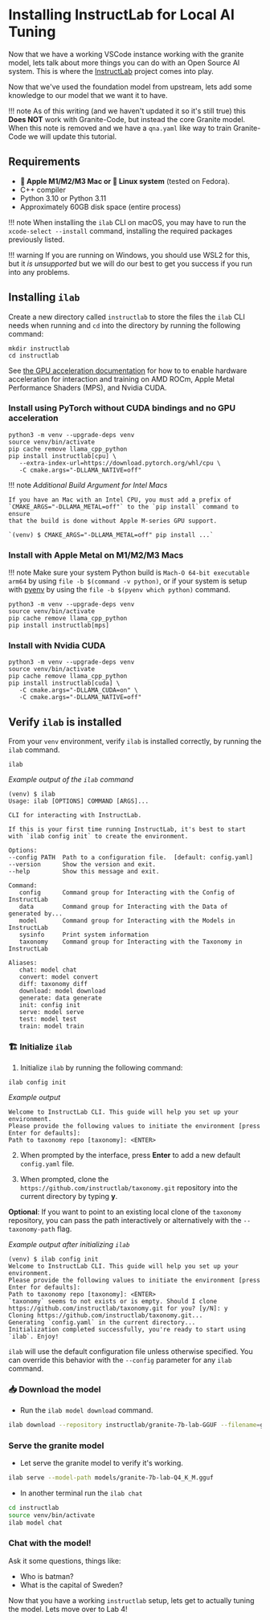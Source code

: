 # Installing InstructLab for Local AI Tuning

Now that we have a working VSCode instance working with the granite model, lets talk about more
things you can do with an Open Source AI system. This is where the [InstructLab](https://instructlab.ai/)
project comes into play.

Now that we've used the foundation model from upstream, lets add some knowledge to our model that we want
it to have.

!!! note
    As of this writing (and we haven't updated it so it's still true) this **Does NOT** work with Granite-Code,
    but instead the core Granite model. When this note is removed and we have a `qna.yaml` like way to train
    Granite-Code we will update this tutorial.


## Requirements

- **🍎 Apple M1/M2/M3 Mac or 🐧 Linux system** (tested on Fedora).
- C++ compiler
- Python 3.10 or Python 3.11
- Approximately 60GB disk space (entire process)

!!! note
    When installing the `ilab` CLI on macOS, you may have to run the `xcode-select --install` command, installing the required packages previously listed.

!!! warning
    If you are running on Windows, you should use WSL2 for this, but it _is unsupported_ but we will do our best to get you success if you run into any problems.

## Installing `ilab`

Create a new directory called `instructlab` to store the files the `ilab` CLI needs when running and `cd` into the directory by running the following command:

```shell
mkdir instructlab
cd instructlab
```

See [the GPU acceleration documentation](https://github.com/instructlab/instructlab/blob/main/docs/gpu-acceleration.md) for how to
to enable hardware acceleration for interaction and training on AMD ROCm,
Apple Metal Performance Shaders (MPS), and Nvidia CUDA.

### Install using PyTorch without CUDA bindings and no GPU acceleration

```shell
python3 -m venv --upgrade-deps venv
source venv/bin/activate
pip cache remove llama_cpp_python
pip install instructlab[cpu] \
   --extra-index-url=https://download.pytorch.org/whl/cpu \
   -C cmake.args="-DLLAMA_NATIVE=off"
```

!!! note
    *Additional Build Argument for Intel Macs*

    If you have an Mac with an Intel CPU, you must add a prefix of
    `CMAKE_ARGS="-DLLAMA_METAL=off"` to the `pip install` command to ensure
    that the build is done without Apple M-series GPU support.

    `(venv) $ CMAKE_ARGS="-DLLAMA_METAL=off" pip install ...`

### Install with Apple Metal on M1/M2/M3 Macs

!!! note
    Make sure your system Python build is `Mach-O 64-bit executable arm64` by using `file -b $(command -v python)`,
    or if your system is setup with [pyenv](https://github.com/pyenv/pyenv) by using the `file -b $(pyenv which python)` command.

```shell
python3 -m venv --upgrade-deps venv
source venv/bin/activate
pip cache remove llama_cpp_python
pip install instructlab[mps]
```

### Install with Nvidia CUDA

```shell
python3 -m venv --upgrade-deps venv
source venv/bin/activate
pip cache remove llama_cpp_python
pip install instructlab[cuda] \
   -C cmake.args="-DLLAMA_CUDA=on" \
   -C cmake.args="-DLLAMA_NATIVE=off"
```

## Verify `ilab` is installed

From your `venv` environment, verify `ilab` is installed correctly, by running the `ilab` command.

```shell
ilab
```

*Example output of the `ilab` command*

```shell
(venv) $ ilab
Usage: ilab [OPTIONS] COMMAND [ARGS]...

CLI for interacting with InstructLab.

If this is your first time running InstructLab, it's best to start with `ilab config init` to create the environment.

Options:
--config PATH  Path to a configuration file.  [default: config.yaml]
--version      Show the version and exit.
--help         Show this message and exit.

Command:
   config      Command group for Interacting with the Config of InstructLab
   data        Command group for Interacting with the Data of generated by...
   model       Command group for Interacting with the Models in InstructLab
   sysinfo     Print system information
   taxonomy    Command group for Interacting with the Taxonomy in InstructLab

Aliases:
   chat: model chat
   convert: model convert
   diff: taxonomy diff
   download: model download
   generate: data generate
   init: config init
   serve: model serve
   test: model test
   train: model train
```

### 🏗️ Initialize `ilab`

1. Initialize `ilab` by running the following command:

```shell
ilab config init
```

*Example output*

```shell
Welcome to InstructLab CLI. This guide will help you set up your environment.
Please provide the following values to initiate the environment [press Enter for defaults]:
Path to taxonomy repo [taxonomy]: <ENTER>
```

2. When prompted by the interface, press **Enter** to add a new default `config.yaml` file.

3. When prompted, clone the `https://github.com/instructlab/taxonomy.git` repository into the current directory by typing **y**.

**Optional**: If you want to point to an existing local clone of the `taxonomy` repository, you can pass the path interactively or alternatively with the `--taxonomy-path` flag.

*Example output after initializing `ilab`*

```shell
(venv) $ ilab config init
Welcome to InstructLab CLI. This guide will help you set up your environment.
Please provide the following values to initiate the environment [press Enter for defaults]:
Path to taxonomy repo [taxonomy]: <ENTER>
`taxonomy` seems to not exists or is empty. Should I clone https://github.com/instructlab/taxonomy.git for you? [y/N]: y
Cloning https://github.com/instructlab/taxonomy.git...
Generating `config.yaml` in the current directory...
Initialization completed successfully, you're ready to start using `ilab`. Enjoy!
```

`ilab` will use the default configuration file unless otherwise specified. You can override this behavior with the `--config` parameter for any `ilab` command.

### 📥 Download the model

- Run the `ilab model download` command.
```bash
ilab download --repository instructlab/granite-7b-lab-GGUF --filename=granite-7b-lab-Q4_K_M.gguf
```

### Serve the granite model

- Let serve the granite model to verify it's working.

```bash
ilab serve --model-path models/granite-7b-lab-Q4_K_M.gguf
```

- In another terminal run the `ilab chat`

```bash
cd instructlab
source venv/bin/activate
ilab model chat
```

### Chat with the model!

Ask it some questions, things like:

- Who is batman?
- What is the capital of Sweden?

Now that you have a working `instructlab` setup, lets get to actually tuning the model. Lets move over to Lab 4!
